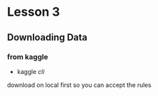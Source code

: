 # Lesson 3

## Downloading Data

### from kaggle

* kaggle _cli_ 

download on local first so you can accept the rules